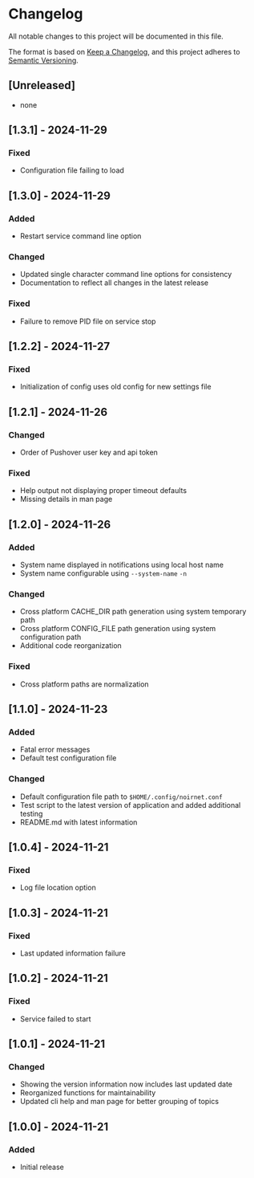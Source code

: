 # Changelog

All notable changes to this project will be documented in this file.

The format is based on [Keep a Changelog](https://keepachangelog.com/en/1.1.0/),
and this project adheres to [Semantic Versioning](https://semver.org/spec/v2.0.0.html).

## [Unreleased]

- none

## [1.3.1] - 2024-11-29

### Fixed

- Configuration file failing to load

## [1.3.0] - 2024-11-29

### Added

- Restart service command line option

### Changed

- Updated single character command line options for consistency
- Documentation to reflect all changes in the latest release

### Fixed

- Failure to remove PID file on service stop

## [1.2.2] - 2024-11-27

### Fixed

- Initialization of config uses old config for new settings file

## [1.2.1] - 2024-11-26

### Changed

- Order of Pushover user key and api token

### Fixed

- Help output not displaying proper timeout defaults
- Missing details in man page

## [1.2.0] - 2024-11-26

### Added

- System name displayed in notifications using local host name
- System name configurable using `--system-name` `-n`

### Changed

- Cross platform CACHE_DIR path generation using system temporary path
- Cross platform CONFIG_FILE path generation using system configuration path
- Additional code reorganization

### Fixed

- Cross platform paths are normalization

## [1.1.0] - 2024-11-23

### Added

- Fatal error messages
- Default test configuration file

### Changed

- Default configuration file path to `$HOME/.config/noirnet.conf`
- Test script to the latest version of application and added additional testing
- README.md with latest information

## [1.0.4] - 2024-11-21

### Fixed

- Log file location option

## [1.0.3] - 2024-11-21

### Fixed

- Last updated information failure

## [1.0.2] - 2024-11-21

### Fixed

- Service failed to start

## [1.0.1] - 2024-11-21

### Changed

- Showing the version information now includes last updated date
- Reorganized functions for maintainability
- Updated cli help and man page for better grouping of topics

## [1.0.0] - 2024-11-21

### Added

- Initial release
